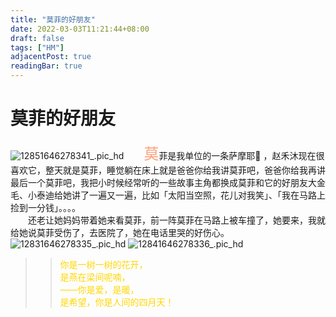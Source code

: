 ```yaml
---
title: "莫菲的好朋友"
date: 2022-03-03T11:21:44+08:00
draft: false
tags: ["HM"]
adjacentPost: true
readingBar: true
---
```

# 莫菲的好朋友
![12851646278341_.pic_hd](https://cdn.jsdelivr.net/gh/imum-me/img@main/uPic/12851646278341_.pic_hd.jpg)
&emsp;&emsp;<font size=5 color=#ffa07a>莫</font>菲是我单位的一条萨摩耶🐶 ，赵禾沐现在很喜欢它，整天就是莫菲，睡觉躺在床上就是爸爸你给我讲莫菲吧，爸爸你给我再讲最后一个莫菲吧，我把小时候经常听的一些故事主角都换成莫菲和它的好朋友大金毛、小泰迪给她讲了一遍又一遍，比如「太阳当空照，花儿对我笑」、「我在马路上捡到一分钱」。。。。<br>
&emsp;&emsp;还老让她妈妈带着她来看莫菲，前一阵莫菲在马路上被车撞了，她要来，我就给她说莫菲受伤了，去医院了，她在电话里哭的好伤心。<br>
![12831646278335_.pic_hd](https://cdn.jsdelivr.net/gh/imum-me/img@main/uPic/12831646278335_.pic_hd.jpg)
![12841646278336_.pic_hd](https://cdn.jsdelivr.net/gh/imum-me/img@main/uPic/12841646278336_.pic_hd.jpg)<br>
> > <font color=#ffd700>你是一树一树的花开，<br>
> > 是燕在梁间呢喃，<br>
> > ——你是爱，是暖，<br>
> > 是希望，你是人间的四月天！</font><br>
